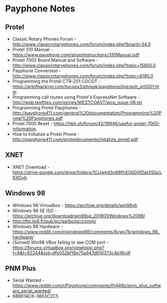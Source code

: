 # Payphone Notes

## Protel

* Classic Rotary Phones Forum - http://www.classicrotaryphones.com/forum/index.php?board=34.0
* Protel 310 Manual - https://www.payphone.com/shop/instructions/310Manual.pdf
* Protel 7000 Board Manual and Software - http://www.classicrotaryphones.com/forum/index.php?topic=15850.0
* Payphone Conversion - http://www.classicrotaryphones.com/forum/index.php?topic=6195.0
* Programming the Protel CTR-201 COCOT - https://artofhacking.com/tucops3/phreak/payphone/live/aoh_prtl201.htm
* Programming call routes using Protel's ExpressNet Software - http://web.textfiles.com/ezines/WESTCOAST/wcp_issue-06.txt
* Programming Protel Payphones - http://payphone411.com/general%20documentation/Programming%20Protel%20Payphones.pdf
* Protel 7000 Reset - https://hbh.sh/forum/42/16946/useful-protel-7000-information
* How to Initialize a Protel Phone - http://payphone411.com/proteldocuments/initalize_protel.pdf

## XNET

* XNET Download - https://drive.google.com/drive/folders/1CiJwhd3o88fhXOtiD0fDat3SQcLKXGyb

## Windows 98

* Windows 98 Virtualbox - https://archive.org/details/win98vb
* Windows 98 SE ISO - https://archive.org/download/win98se_201801/Windows%2098/
* http://ftp.lip6.fr/pub/pc/garbo/pc/comm/
* Windows 98 Hardware - https://www.reddit.com/r/windows98/comments/8ywo7b/windows_98_hardware/
* [Solved] Win98 VBox failing to see COM port - https://forums.virtualbox.org/viewtopic.php?f=6&t=92244&sid=dfb052bf16e75a947d610373c4e16cdf

## PNM Plus

* Serial Wanted - https://www.reddit.com/r/Payphone/comments/fh449z/pnm_plus_software_serial_wanted/
* 68B01AC6-3663C2C5
